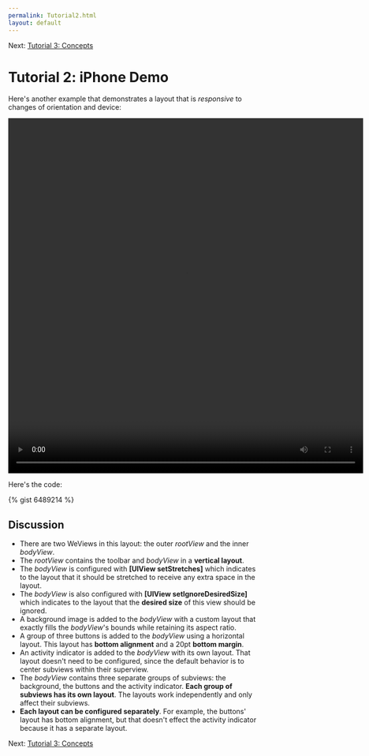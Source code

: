 ```yaml
---
permalink: Tutorial2.html
layout: default
---
```


Next\: [Tutorial 3: Concepts](TutorialConcepts.html)

Tutorial 2: iPhone Demo
==

<!-- TEMPLATE START -->

Here's another example that demonstrates a layout that is _responsive_ to changes of orientation and device:

<video WIDTH="720" HEIGHT="720" AUTOPLAY="true" controls="true" LOOP="true" class="embedded_video" >
    <source src="videos/video-E268F6BC-4360-47CE-8EC4-36D19B2D15EF-76443-0005E485C8E73782.mp4" type="video/mp4" />
    <source src="videos/video-E268F6BC-4360-47CE-8EC4-36D19B2D15EF-76443-0005E485C8E73782.webm" type="video/webm" />
</video>

Here's the code:

{% gist 6489214 %}

Discussion
---

* There are two WeViews in this layout: the outer _rootView_ and the inner _bodyView_.  
* The _rootView_ contains the toolbar and _bodyView_ in a __vertical layout__.
* The _bodyView_ is configured with __\[UIView setStretches\]__ which indicates to the layout that it 
should be stretched to receive any extra space in the layout.
* The _bodyView_ is also configured with __\[UIView setIgnoreDesiredSize\]__ which indicates to the layout that the __desired size__ of this view should be ignored.
* A background image is added to the _bodyView_ with a custom layout that exactly fills the _bodyView_'s bounds while retaining its aspect ratio.
* A group of three buttons is added to the _bodyView_ using a horizontal layout.  This layout has __bottom alignment__ and a 20pt __bottom margin__.
* An activity indicator is added to the _bodyView_ with its own layout.  That layout doesn't need to be configured, since the default behavior is to center subviews within their superview.
* The _bodyView_ contains three separate groups of subviews: the background, the buttons and the activity indicator.  __Each group of subviews has its own layout__.  The layouts work independently and only affect their subviews.  
* __Each layout can be configured separately__.  For example, the buttons' layout has bottom alignment, but that doesn't effect the activity indicator because it has a separate layout.
 


<!-- TEMPLATE END -->

Next\: [Tutorial 3: Concepts](TutorialConcepts.html)